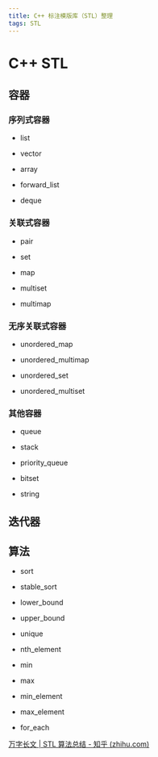 ```yaml
---
title: C++ 标注模版库（STL）整理
tags: STL
---
```


# C++ STL

## 容器

### 序列式容器

- list

- vector

- array

- forward_list

- deque

### 关联式容器

- pair

- set

- map

- multiset

- multimap

### 无序关联式容器

- unordered_map

- unordered_multimap

- unordered_set

- unordered_multiset

### 其他容器

- queue

- stack

- priority_queue

- bitset

- string

## 迭代器

## 算法

- sort

- stable_sort

- lower_bound

- upper_bound

- unique

- nth_element

- min

- max

- min_element

- max_element

- for_each

[万字长文 | STL 算法总结 - 知乎 (zhihu.com)](https://zhuanlan.zhihu.com/p/381607411)



